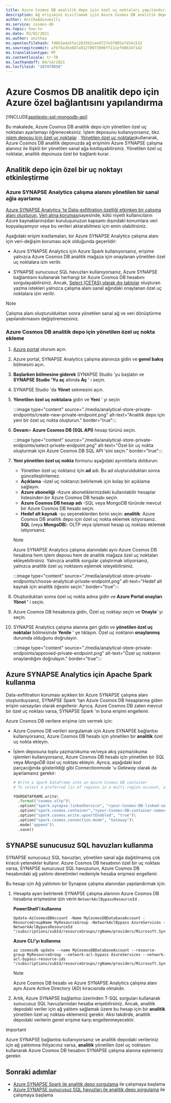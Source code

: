 ```yaml
---
title: Azure Cosmos DB analitik depo için özel uç noktaları yapılandırın.
description: Ağ erişimini kısıtlamak için Azure Cosmos DB analitik depo için yönetilen özel uç noktaları ayarlamayı öğrenin.
author: AnithaAdusumilli
ms.service: cosmos-db
ms.topic: how-to
ms.date: 03/02/2021
ms.author: anithaa
ms.openlocfilehash: fd0b3ada5fec283562cee9727e3f805a7d34c532
ms.sourcegitcommit: afb79a35e687a91270973990ff111ef90634f142
ms.translationtype: MT
ms.contentlocale: tr-TR
ms.lasthandoff: 04/14/2021
ms.locfileid: "107479058"
---
```

# <a name="configure-azure-private-link-for-azure-cosmos-db-analytical-store"></a>Azure Cosmos DB analitik depo için Azure özel bağlantısını yapılandırma
[!INCLUDE[appliesto-sql-mongodb-api](includes/appliesto-sql-mongodb-api.md)]

Bu makalede, Azure Cosmos DB analitik depo için yönetilen özel uç noktaları ayarlamayı öğreneceksiniz. İşlem deposunu kullanıyorsanız, bkz. [işlem deposu Için özel uç noktalar](how-to-configure-private-endpoints.md) . [Yönetilen özel uç noktaları](../synapse-analytics/security/synapse-workspace-managed-private-endpoints.md)kullanarak, Azure Cosmos DB analitik deponuzda ağ erişimini Azure SYNAPSE çalışma alanınız ile Ilişkili bir yönetilen sanal ağa kısıtlayabilirsiniz. Yönetilen özel uç noktalar, analitik deponuza özel bir bağlantı kurar.

## <a name="enable-a-private-endpoint-for-the-analytical-store"></a>Analitik depo için özel bir uç noktayı etkinleştirme

### <a name="set-up-azure-synapse-analytics-workspace-with-a-managed-virtual-network"></a>Azure SYNAPSE Analytics çalışma alanını yönetilen bir sanal ağla ayarlama

[Azure SYNAPSE Analytics 'te Data-exfiltration özelliği etkinken bir çalışma alanı oluşturun.](../synapse-analytics/security/how-to-create-a-workspace-with-data-exfiltration-protection.md) [Veri alma koruması](../synapse-analytics/security/workspace-data-exfiltration-protection.md)sayesinde, kötü niyetli kullanıcıların Azure kaynaklarınızdan kuruluşunuzun kapsamı dışındaki konumlara veri kopyalayamıyor veya bu verileri aktarabilmesi için emin olabilirsiniz.

Aşağıdaki erişim kısıtlamaları, bir Azure SYNAPSE Analytics çalışma alanı için veri-değişim koruması açık olduğunda geçerlidir:

* Azure SYNAPSE Analytics için Azure Spark kullanıyorsanız, erişime yalnızca Azure Cosmos DB analitik mağaza için onaylanan yönetilen özel uç noktalara izin verilir.

* SYNAPSE sunucusuz SQL havuzları kullanıyorsanız, Azure SYNAPSE bağlantısını kullanarak herhangi bir Azure Cosmos DB hesabını sorgulayabilirsiniz. Ancak, [Select (CETAS) olarak dış tablolar](../synapse-analytics/sql/develop-tables-cetas.md) oluşturan yazma istekleri yalnızca çalışma alanı sanal ağındaki onaylanan özel uç noktalara izin verilir.

> [!NOTE]
> Çalışma alanı oluşturulduktan sonra yönetilen sanal ağ ve veri dönüştürme yapılandırmasını değiştiremezsiniz.

### <a name="add-a-managed-private-endpoint-for-azure-cosmos-db-analytical-store"></a>Azure Cosmos DB analitik depo için yönetilen özel uç nokta ekleme

1. [Azure portal](https://portal.azure.com/) oturum açın.

1. Azure portal, SYNAPSE Analytics çalışma alanınıza gidin ve **genel bakış** bölmesini açın.

1. **Başlarken bölmesine giderek** SYNAPSE Studio 'yu başlatın ve **SYNAPSE Studio 'Yu aç** altında **Aç** ' ı seçin.

1. SYNAPSE Studio 'da **Yönet** sekmesini açın.

1. **Yönetilen özel uç noktalara** gidin ve **Yeni** ' yi seçin

   :::image type="content" source="./media/analytical-store-private-endpoints/create-new-private-endpoint.png" alt-text="Analitik depo için yeni bir özel uç nokta oluşturun." border="true":::

1. **Devam**> **Azure Cosmos DB (SQL API)** hesap türünü seçin.

   :::image type="content" source="./media/analytical-store-private-endpoints/select-private-endpoint.png" alt-text="Özel bir uç nokta oluşturmak için Azure Cosmos DB SQL API 'sini seçin." border="true":::

1. **Yeni yönetilen özel uç nokta** formunu aşağıdaki ayrıntılarla doldurun:

   * Yönetilen özel uç noktanız için **ad** adı. Bu ad oluşturulduktan sonra güncelleştirilemez.
   * **Açıklama** -özel uç noktanızı belirlemek için kolay bir açıklama sağlayın.
   * **Azure aboneliği** -Azure aboneliklerinizdeki kullanılabilir hesaplar listesinden bir Azure Cosmos DB hesabı seçin.
   * **Azure Cosmos DB hesap adı** -SQL veya MongoDB türünde mevcut bir Azure Cosmos DB hesabı seçin.
   * **Hedef alt kaynak** -şu seçeneklerden birini seçin: **analitik**: Azure Cosmos DB analitik depo için özel uç nokta eklemek istiyorsanız.
     **SQL** (veya **MongoDB**): OLTP veya işlemsel hesap uç noktası eklemek istiyorsanız.

   > [!NOTE]
   > Azure SYNAPSE Analytics çalışma alanındaki aynı Azure Cosmos DB hesabına hem işlem deposu hem de analitik mağaza özel uç noktaları ekleyebilirsiniz. Yalnızca analitik sorgular çalıştırmak istiyorsanız, yalnızca analitik özel uç noktasını eşlemek isteyebilirsiniz.

   :::image type="content" source="./media/analytical-store-private-endpoints/choose-analytical-private-endpoint.png" alt-text="Hedef alt kaynak için analitik öğesini seçin." border="true":::

1. Oluşturduktan sonra özel uç nokta adına gidin ve **Azure Portal onayları Yönet '** i seçin.

1. Azure Cosmos DB hesabınıza gidin, Özel uç noktayı seçin ve **Onayla**' yı seçin.

1. SYNAPSE Analytics çalışma alanına geri gidin ve **yönetilen özel uç noktalar** bölmesinde **Yenile** ' ye tıklayın. Özel uç noktanın **onaylanmış** durumda olduğunu doğrulayın.

   :::image type="content" source="./media/analytical-store-private-endpoints/approved-private-endpoint.png" alt-text="Özel uç noktanın onaylandığını doğrulayın." border="true":::

## <a name="use-apache-spark-for-azure-synapse-analytics"></a>Azure SYNAPSE Analytics için Apache Spark kullanma

Data-exfiltration koruması açıkken bir Azure SYNAPSE çalışma alanı oluşturduysanız, SYNAPSE Spark 'tan Azure Cosmos DB hesaplarına giden erişim varsayılan olarak engellenir. Ayrıca, Azure Cosmos DB zaten mevcut bir özel uç noktası varsa, SYNAPSE Spark 'ın buna erişimi engellenir.

Azure Cosmos DB verilere erişime izin vermek için:

* Azure Cosmos DB verileri sorgulamak için Azure SYNAPSE bağlantısı kullanıyorsanız, Azure Cosmos DB hesabı için yönetilen bir **analitik** özel uç nokta ekleyin.

* İşlem deposuna toplu yazma/okuma ve/veya akış yazma/okuma işlemleri kullanıyorsanız, Azure Cosmos DB hesabı için yönetilen bir *SQL* veya *MongoDB* özel uç noktası ekleyin. Ayrıca, aşağıdaki kod parçacığında gösterildiği gibi *Connectionmode* 'u *Gateway* olarak da ayarlamanız gerekir:

  ```python
  # Write a Spark DataFrame into an Azure Cosmos DB container
  # To select a preferred lis of regions in a multi-region account, add .option("spark.cosmos.preferredRegions", "<Region1>, <Region2>")
  
  YOURDATAFRAME.write\
    .format("cosmos.oltp")\
    .option("spark.synapse.linkedService", "<your-Cosmos-DB-linked-service-name>")\
    .option("spark.cosmos.container","<your-Cosmos-DB-container-name>")\
    .option("spark.cosmos.write.upsertEnabled", "true")\
    .option("spark.cosmos.connection.mode", "Gateway")\
    .mode('append')\
    .save()
  
  ```

## <a name="using-synapse-serverless-sql-pools"></a>SYNAPSE sunucusuz SQL havuzları kullanma

SYNAPSE sunucusuz SQL havuzları, yönetilen sanal ağa dağıtılmamış çok kiracılı yetenekler kullanır. Azure Cosmos DB hesabının özel bir uç noktası varsa, SYNAPSE sunucusuz SQL havuzunun, Azure Cosmos DB hesabındaki ağ yalıtımı denetimleri nedeniyle hesaba erişmesi engellenir.

Bu hesap için Ağ yalıtımını bir Synapse çalışma alanından yapılandırmak için:

1. Hesapta ayarı belirterek SYNAPSE çalışma alanının Azure Cosmos DB hesabına erişmesine izin verin `NetworkAclBypassResourceId` .

   **PowerShell'i kullanma**

   ```powershell-interactive
   Update-AzCosmosDBAccount -Name MyCosmosDBDatabaseAccount -ResourceGroupName MyResourceGroup -NetworkAclBypass AzureServices -NetworkAclBypassResourceId "/subscriptions/subId/resourceGroups/rgName/providers/Microsoft.Synapse/workspaces/wsName"
   ```

   **Azure CLI’yı kullanma**

   ```azurecli-interactive
   az cosmosdb update --name MyCosmosDBDatabaseAccount --resource-group MyResourceGroup --network-acl-bypass AzureServices --network-acl-bypass-resource-ids "/subscriptions/subId/resourceGroups/rgName/providers/Microsoft.Synapse/workspaces/wsName"
   ```

   > [!NOTE]
   > Azure Cosmos DB hesabı ve Azure SYNAPSE Analytics çalışma alanı aynı Azure Active Directory (AD) kiracısında olmalıdır.

2. Artık, Azure SYNAPSE bağlantısı üzerinden T-SQL sorguları kullanarak sunucusuz SQL havuzlarından hesaba erişebilirsiniz. Ancak, analitik depodaki veriler için ağ yalıtımı sağlamak üzere bu hesap için bir **analitik** yönetilen özel uç noktası eklemeniz gerekir. Aksi takdirde, analitik depodaki verilerin genel erişime karşı engellenmeyecektir.

> [!IMPORTANT]
> Azure SYNAPSE bağlantısı kullanıyorsanız ve analitik depodaki verileriniz için ağ yalıtımına ihtiyacınız varsa, **analitik** yönetilen özel uç noktasını kullanarak Azure Cosmos DB hesabını SYNAPSE çalışma alanına eşlemeniz gerekir.

## <a name="next-steps"></a>Sonraki adımlar

* [Azure SYNAPSE Spark ile analitik depo sorgulama](../synapse-analytics/synapse-link/how-to-query-analytical-store-spark.md?toc=/azure/cosmos-db/toc.json&bc=/azure/cosmos-db/breadcrumb/toc.json) ile çalışmaya başlama
* [Azure SYNAPSE sunucusuz SQL havuzları ile analitik depo sorgulama](../synapse-analytics/sql/query-cosmos-db-analytical-store.md?toc=/azure/cosmos-db/toc.json&bc=/azure/cosmos-db/breadcrumb/toc.json) ile çalışmaya başlama
